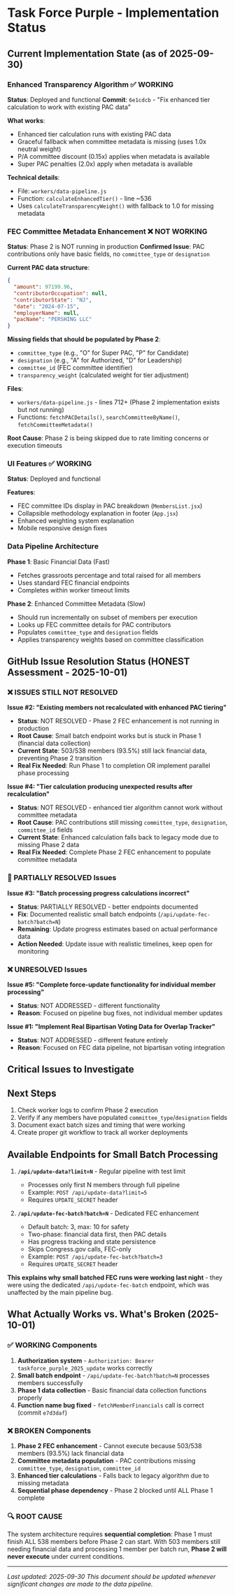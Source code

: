 # Task Force Purple - Implementation Status

## Current Implementation State (as of 2025-09-30)

### Enhanced Transparency Algorithm ✅ WORKING

**Status**: Deployed and functional
**Commit**: `6e1cdcb` - "Fix enhanced tier calculation to work with existing PAC data"

**What works**:
- Enhanced tier calculation runs with existing PAC data
- Graceful fallback when committee metadata is missing (uses 1.0x neutral weight)
- P/A committee discount (0.15x) applies when metadata is available
- Super PAC penalties (2.0x) apply when metadata is available

**Technical details**:
- File: `workers/data-pipeline.js`
- Function: `calculateEnhancedTier()` - line ~536
- Uses `calculateTransparencyWeight()` with fallback to 1.0 for missing metadata

### FEC Committee Metadata Enhancement ❌ NOT WORKING

**Status**: Phase 2 is NOT running in production
**Confirmed Issue**: PAC contributions only have basic fields, no `committee_type` or `designation`

**Current PAC data structure**:
```json
{
  "amount": 97199.96,
  "contributorOccupation": null,
  "contributorState": "NJ",
  "date": "2024-07-15",
  "employerName": null,
  "pacName": "PERSHING LLC"
}
```

**Missing fields that should be populated by Phase 2**:
- `committee_type` (e.g., "O" for Super PAC, "P" for Candidate)
- `designation` (e.g., "A" for Authorized, "D" for Leadership)
- `committee_id` (FEC committee identifier)
- `transparency_weight` (calculated weight for tier adjustment)

**Files**:
- `workers/data-pipeline.js` - lines 712+ (Phase 2 implementation exists but not running)
- Functions: `fetchPACDetails()`, `searchCommitteeByName()`, `fetchCommitteeMetadata()`

**Root Cause**: Phase 2 is being skipped due to rate limiting concerns or execution timeouts

### UI Features ✅ WORKING

**Status**: Deployed and functional

**Features**:
- FEC committee IDs display in PAC breakdown (`MembersList.jsx`)
- Collapsible methodology explanation in footer (`App.jsx`)
- Enhanced weighting system explanation
- Mobile responsive design fixes

### Data Pipeline Architecture

**Phase 1**: Basic Financial Data (Fast)
- Fetches grassroots percentage and total raised for all members
- Uses standard FEC financial endpoints
- Completes within worker timeout limits

**Phase 2**: Enhanced Committee Metadata (Slow)
- Should run incrementally on subset of members per execution
- Looks up FEC committee details for PAC contributors
- Populates `committee_type` and `designation` fields
- Applies transparency weights based on committee classification

## GitHub Issue Resolution Status (HONEST Assessment - 2025-10-01)

### ❌ ISSUES STILL NOT RESOLVED

**Issue #2: "Existing members not recalculated with enhanced PAC tiering"**
- **Status**: NOT RESOLVED - Phase 2 FEC enhancement is not running in production
- **Root Cause**: Small batch endpoint works but is stuck in Phase 1 (financial data collection)
- **Current State**: 503/538 members (93.5%) still lack financial data, preventing Phase 2 transition
- **Real Fix Needed**: Run Phase 1 to completion OR implement parallel phase processing

**Issue #4: "Tier calculation producing unexpected results after recalculation"**
- **Status**: NOT RESOLVED - enhanced tier algorithm cannot work without committee metadata
- **Root Cause**: PAC contributions still missing `committee_type`, `designation`, `committee_id` fields
- **Current State**: Enhanced calculation falls back to legacy mode due to missing Phase 2 data
- **Real Fix Needed**: Complete Phase 2 FEC enhancement to populate committee metadata

### 🔄 PARTIALLY RESOLVED Issues

**Issue #3: "Batch processing progress calculations incorrect"**
- **Status**: PARTIALLY RESOLVED - better endpoints documented
- **Fix**: Documented realistic small batch endpoints (`/api/update-fec-batch?batch=N`)
- **Remaining**: Update progress estimates based on actual performance data
- **Action Needed**: Update issue with realistic timelines, keep open for monitoring

### ❌ UNRESOLVED Issues

**Issue #5: "Complete force-update functionality for individual member processing"**
- **Status**: NOT ADDRESSED - different functionality
- **Reason**: Focused on pipeline bug fixes, not individual member updates

**Issue #1: "Implement Real Bipartisan Voting Data for Overlap Tracker"**
- **Status**: NOT ADDRESSED - different feature entirely
- **Reason**: Focused on FEC data pipeline, not bipartisan voting integration

## Critical Issues to Investigate

## Next Steps

1. Check worker logs to confirm Phase 2 execution
2. Verify if any members have populated `committee_type`/`designation` fields
3. Document exact batch sizes and timing that were working
4. Create proper git workflow to track all worker deployments

## Available Endpoints for Small Batch Processing

1. **`/api/update-data?limit=N`** - Regular pipeline with test limit
   - Processes only first N members through full pipeline
   - Example: `POST /api/update-data?limit=5`
   - Requires `UPDATE_SECRET` header

2. **`/api/update-fec-batch?batch=N`** - Dedicated FEC enhancement
   - Default batch: 3, max: 10 for safety
   - Two-phase: financial data first, then PAC details
   - Has progress tracking and state persistence
   - Skips Congress.gov calls, FEC-only
   - Example: `POST /api/update-fec-batch?batch=3`
   - Requires `UPDATE_SECRET` header

**This explains why small batched FEC runs were working last night** - they were using the dedicated `/api/update-fec-batch` endpoint, which was unaffected by the main pipeline bug.

## What Actually Works vs. What's Broken (2025-10-01)

### ✅ WORKING Components
1. **Authorization system** - `Authorization: Bearer taskforce_purple_2025_update` works correctly
2. **Small batch endpoint** - `/api/update-fec-batch?batch=N` processes members successfully
3. **Phase 1 data collection** - Basic financial data collection functions properly
4. **Function name bug fixed** - `fetchMemberFinancials` call is correct (commit `e7d3daf`)

### ❌ BROKEN Components
1. **Phase 2 FEC enhancement** - Cannot execute because 503/538 members (93.5%) lack financial data
2. **Committee metadata population** - PAC contributions missing `committee_type`, `designation`, `committee_id`
3. **Enhanced tier calculations** - Falls back to legacy algorithm due to missing metadata
4. **Sequential phase dependency** - Phase 2 blocked until ALL Phase 1 complete

### 🔍 ROOT CAUSE
The system architecture requires **sequential completion**: Phase 1 must finish ALL 538 members before Phase 2 can start. With 503 members still needing financial data and processing 1 member per batch run, **Phase 2 will never execute** under current conditions.

---
*Last updated: 2025-09-30*
*This document should be updated whenever significant changes are made to the data pipeline.*